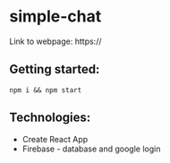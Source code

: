 # simple-chat

Link to webpage: https://

## Getting started:
`npm i && npm start`


## Technologies:
- Create React App
- Firebase - database and google login
